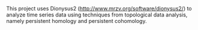 This project uses Dionysus2 (http://www.mrzv.org/software/dionysus2/) to analyze time series data using techniques from topological data analysis, namely persistent homology and persistent cohomology.
